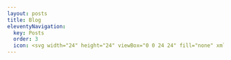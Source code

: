 ```yaml
---
layout: posts
title: Blog
eleventyNavigation:
  key: Posts
  order: 3
  icon: <svg width="24" height="24" viewBox="0 0 24 24" fill="none" xmlns="http://www.w3.org/2000/svg"><path d="M10.5 8V15.25H12V8H10.5ZM5.5 15.25V8H4V15.25H5.5ZM10.25 15.5H5.75V17H10.25V15.5ZM4 15.25C4 16.2165 4.7835 17 5.75 17V15.5C5.61193 15.5 5.5 15.3881 5.5 15.25H4ZM10.5 15.25C10.5 15.3881 10.3881 15.5 10.25 15.5V17C11.2165 17 12 16.2165 12 15.25H10.5ZM8 5.5C9.38071 5.5 10.5 6.61929 10.5 8H12C12 5.79086 10.2091 4 8 4V5.5ZM8 4C5.79086 4 4 5.79086 4 8H5.5C5.5 6.61929 6.61929 5.5 8 5.5V4Z" fill="currentColor"></path><path d="M8 9V10C8.55228 10 9 9.55228 9 9H8ZM8 9H7C7 9.55228 7.44772 10 8 10V9ZM8 9V8C7.44772 8 7 8.44772 7 9H8ZM8 9H9C9 8.44772 8.55228 8 8 8V9Z" fill="currentColor"></path><path d="M8.75 4C8.33579 4 8 4.33579 8 4.75C8 5.16421 8.33579 5.5 8.75 5.5V4ZM8.75 15.5C8.33579 15.5 8 15.8358 8 16.25C8 16.6642 8.33579 17 8.75 17V15.5ZM8.75 5.5H15.25V4H8.75V5.5ZM18.5 8.75V15.25H20V8.75H18.5ZM18.25 15.5H8.75V17H18.25V15.5ZM18.5 15.25C18.5 15.3881 18.3881 15.5 18.25 15.5V17C19.2165 17 20 16.2165 20 15.25H18.5ZM15.25 5.5C17.0449 5.5 18.5 6.95507 18.5 8.75H20C20 6.12665 17.8734 4 15.25 4V5.5Z" fill="currentColor"></path><path d="M14.75 8.25C14.3358 8.25 14 8.58579 14 9C14 9.41421 14.3358 9.75 14.75 9.75V8.25ZM16.25 9.75C16.6642 9.75 17 9.41421 17 9C17 8.58579 16.6642 8.25 16.25 8.25V9.75ZM14.75 9.75H16.25V8.25H14.75V9.75Z" fill="currentColor"></path><path d="M16 16.5C16 16.0858 15.6642 15.75 15.25 15.75C14.8358 15.75 14.5 16.0858 14.5 16.5H16ZM14.5 19.25C14.5 19.6642 14.8358 20 15.25 20C15.6642 20 16 19.6642 16 19.25H14.5ZM14.5 16.5V19.25H16V16.5H14.5Z" fill="currentColor"></path></svg>
---
```

